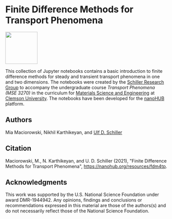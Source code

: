 # Finite Difference Methods for Transport Phenomena

<!--[![Open In Colab](https://colab.research.google.com/assets/colab-badge.svg)](https://colab.research.google.com/github/Clemson-MSE/fdm4transport/blob/master/Transport%20Phenomena.ipynb)-->

<a href="https://nanohub.org/resources/fdm4tp"><img src="https://nanohub.org/app/site/media/branding/nanoHUB_logo_color.png" width="100"></a>

This collection of Jupyter notebooks contains a basic introduction to finite difference methods for steady and transient transport phenomena in one and two dimensions. The notebooks were created by the [Schiller Research Group](https://cecas.clemson.edu/copmat/) to accompany the undergraduate course _Transport Phenomena (MSE 3270)_ in the curriculum for [Materials Science and Engineering](https://www.clemson.edu/cecas/departments/mse/) at [Clemson University](https://www.clemson.edu/). The notebooks have been developed for the [nanoHUB](https://nanohub.org/) platform.

## Authors

Mia Maciorowski, Nikhil Karthikeyan, and [Ulf D. Schiller](https://www.clemson.edu/cecas/departments/mse/people/faculty/schiller.html)

## Citation

Maciorowski, M., N. Karthikeyan, and U. D. Schiller (2021), "Finite Difference Methods for Transport Phenomena", https://nanohub.org/resources/fdm4tp.

## Acknowledgments

This work was supported by the U.S. National Science Foundation under award DMR-1944942. Any opinions, findings and conclusions or recommendations expressed in this material are those of the authors(s) and do not necessarily reflect those of the National Science Foundation.
